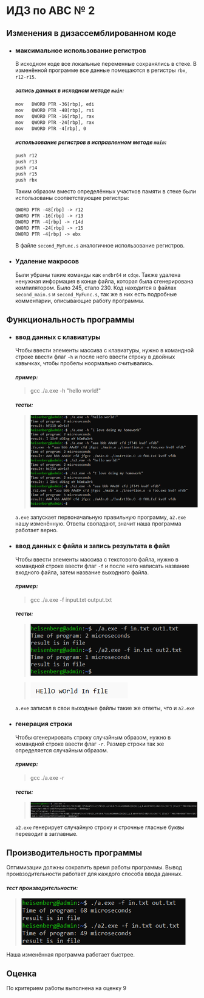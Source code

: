 # ИДЗ по АВС № 2
## **Изменения в дизассемблированном коде**
- ### **максимальное использование регистров**
  В исходном коде все локальные переменные сохранялись в стеке. В изменённой программе все данные помещаются в регистры `rbx`, `r12-r15`.<br>

  #### *запись данных в исходном методе `main`:*
  ```
  mov	DWORD PTR -36[rbp], edi
  mov	QWORD PTR -48[rbp], rsi
  mov	QWORD PTR -16[rbp], rax
  mov	QWORD PTR -24[rbp], rax
  mov	DWORD PTR -4[rbp], 0
  ```

  #### *использование регистров в исправленном методе `main`:*
  ```
  push r12	
  push r13	
  push r14
  push r15
  push rbx							
  ```

  Таким образом вместо определённых участков памяти в стеке были использованы соответствующие регистры:
  ```
  QWORD PTR -48[rbp] -> r12
  QWORD PTR -16[rbp] -> r13
  DWORD PTR -4[rbp] -> r14d
  QWORD PTR -24[rbp] -> r15
  DWORD PTR -4[rbp] -> ebx
  ```

  В файле `second_MyFunc.s` аналогичное использование регистров.
- ### **Удаление макросов**
  Были убраны такие команды как `endbr64` и `cdqe`. Также удалена ненужная информация в конце файла, которая была сгенерирована компилятором. Было 245, стало 230. Код находится в файлах `second_main.s` и `second_MyFunc.s`, так же в них есть подробные комментарии, описывающие работу программы.

## **Функциональность программы**
- ### **ввод данных с клавиатуры**
  Чтобы ввести элементы массива с клавиатуры, нужно в командной строке ввести флаг `-h` и после него ввести строку в двойных кавычках, чтобы пробелы ноормально считывались.
  
  #### *пример:*
  > gcc ./a.exe -h "hello world!"

  #### *тесты:*

  > ![im1](images/test_of_h.png)

  `a.exe` запускает первоначальную правильную программу, `a2.exe` нашу изменённую. Ответы свопадают, значит наша программа работает верно.


- ### **ввод данных с файла и запись результата в файл**
  Чтобы ввести элементы массива с текстового файла, нужно в командной строке ввести флаг `-f` и после него написать название входного файла, затем название выходного файла.
  
  #### *пример:*
  > gcc ./a.exe -f input.txt output.txt

  #### *тесты:*

  > ![im2](images/test_of_f_1.png)

  > ![im3](images/test_of_f_2.png)

  `a.exe` записал в свои выходные файлы такие же ответы, что и `a2.exe`

- ### **генерация строки**
  Чтобы сгенерировать строку случайным образом, нужно в командной строке ввести флаг `-r`. Размер строки так же определяется случайным образом.

  #### *пример:*
  > gcc ./a.exe -r
  #### *тесты:*
  > ![im5](images/test_of_r.png)

  `a2.exe` генерирует случайную строку и строчные гласные буквы переводит в заглавные.

## **Производительность программы**
  Оптимизации должны сократить время работы программы. Вывод проивзодительности работает для каждого способа ввода данных.
  #### *тест производительности:*
  > ![im6](images/test_of_time.png)
  
  Наша изменённая программа работает быстрее.

## **Оценка**
  По критерием работы выполнена на оценку 9










